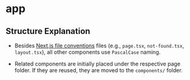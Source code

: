 # app

## Structure Explanation

- Besides [Next.js file conventions](https://nextjs.org/docs/app/api-reference/file-conventions) files (e.g., `page.tsx`, `not-found.tsx`, `layout.tsx`), all other components use `PascalCase` naming.

- Related components are initially placed under the respective page folder. If they are reused, they are moved to the `components/` folder.
